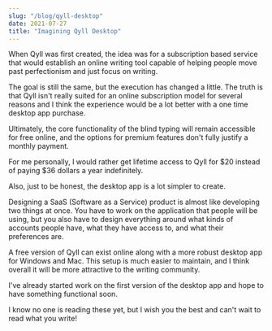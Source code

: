 ```yaml
---
slug: "/blog/qyll-desktop"
date: 2021-07-27
title: "Imagining Qyll Desktop"
---
```


When Qyll was first created, the idea was for a subscription based service that would establish an online writing tool capable of helping people move past perfectionism and just focus on writing.

The goal is still the same, but the execution has changed a little. The truth is that Qyll isn't really suited for an online subscription model for several reasons and I think the experience would be a lot better with a one time desktop app purchase.

Ultimately, the core functionality of the blind typing will remain accessible for free online, and the options for premium features don't fully justify a monthly payment.

For me personally, I would rather get lifetime access to Qyll for $20 instead of paying $36 dollars a year indefinitely.

Also, just to be honest, the desktop app is a lot simpler to create.

Designing a SaaS (Software as a Service) product is almost like developing two things at once. You have to work on the application that people will be using, but you also have to design everything around what kinds of accounts people have, what they have access to, and what their preferences are. 

A free version of Qyll can exist online along with a more robust desktop app for Windows and Mac. This setup is much easier to maintain, and I think overall it will be more attractive to the writing community.

I've already started work on the first version of the desktop app and hope to have something functional soon. 

I know no one is reading these yet, but I wish you the best and can't wait to read what you write!